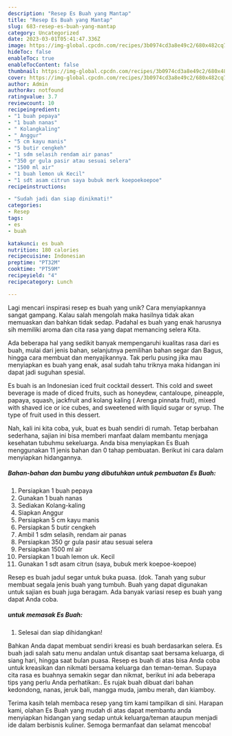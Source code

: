 ```yaml
---
description: "Resep Es Buah yang Mantap"
title: "Resep Es Buah yang Mantap"
slug: 683-resep-es-buah-yang-mantap
category: Uncategorized
date: 2023-03-01T05:41:47.336Z
image: https://img-global.cpcdn.com/recipes/3b0974cd3a8e49c2/680x482cq70/es-buah-foto-resep-utama.jpg
hideToc: false
enableToc: true
enableTocContent: false
thumbnail: https://img-global.cpcdn.com/recipes/3b0974cd3a8e49c2/680x482cq70/es-buah-foto-resep-utama.jpg
cover: https://img-global.cpcdn.com/recipes/3b0974cd3a8e49c2/680x482cq70/es-buah-foto-resep-utama.jpg
author: Admin
authorAv: notfound
ratingvalue: 3.7
reviewcount: 10
recipeingredient:
- "1 buah pepaya"
- "1 buah nanas"
- " Kolangkaling"
- " Anggur"
- "5 cm kayu manis"
- "5 butir cengkeh"
- "1 sdm selasih rendam air panas"
- "350 gr gula pasir atau sesuai selera"
- "1500 ml air"
- "1 buah lemon uk Kecil"
- "1 sdt asam citrun saya bubuk merk koepoekoepoe"
recipeinstructions:

- "Sudah jadi dan siap dinikmati!"
categories:
- Resep
tags:
- es
- buah

katakunci: es buah 
nutrition: 180 calories
recipecuisine: Indonesian
preptime: "PT32M"
cooktime: "PT59M"
recipeyield: "4"
recipecategory: Lunch

---
```





Lagi mencari inspirasi resep es buah yang unik? Cara menyiapkannya sangat gampang. Kalau salah mengolah maka hasilnya tidak akan memuaskan dan bahkan tidak sedap. Padahal es buah yang enak harusnya sih memiliki aroma dan cita rasa yang dapat memancing selera Kita.





Ada beberapa hal yang sedikit banyak mempengaruhi kualitas rasa dari es buah, mulai dari jenis bahan, selanjutnya pemilihan bahan segar dan Bagus, hingga cara membuat dan menyajikannya. Tak perlu pusing jika mau menyiapkan es buah yang enak,      asal sudah tahu triknya maka hidangan ini dapat jadi suguhan spesial.














Es buah is an Indonesian iced fruit cocktail dessert. This cold and sweet beverage is made of diced fruits, such as honeydew, cantaloupe, pineapple, papaya, squash, jackfruit and kolang kaling ( Arenga pinnata fruit), mixed with shaved ice or ice cubes, and sweetened with liquid sugar or syrup. The type of fruit used in this dessert.






Nah, kali ini kita coba, yuk, buat es buah sendiri di rumah. Tetap berbahan sederhana, sajian ini bisa memberi manfaat dalam membantu menjaga kesehatan tubuhmu sekeluarga. Anda bisa menyiapkan Es Buah menggunakan 11 jenis bahan dan 0 tahap pembuatan. Berikut ini cara dalam menyiapkan hidangannya.

<!--inarticleads1-->

##### Bahan-bahan dan bumbu yang dibutuhkan untuk pembuatan Es Buah:

1. Persiapkan 1 buah pepaya
1. Gunakan 1 buah nanas
1. Sediakan  Kolang-kaling
1. Siapkan  Anggur
1. Persiapkan 5 cm kayu manis
1. Persiapkan 5 butir cengkeh
1. Ambil 1 sdm selasih, rendam air panas
1. Persiapkan 350 gr gula pasir atau sesuai selera
1. Persiapkan 1500 ml air
1. Persiapkan 1 buah lemon uk. Kecil
1. Gunakan 1 sdt asam citrun (saya, bubuk merk koepoe-koepoe)


Resep es buah jadul segar untuk buka puasa. (dok. Tanah yang subur membuat segala jenis buah yang tumbuh. Buah yang dapat digunakan untuk sajian es buah juga beragam. Ada banyak variasi resep es buah yang dapat Anda coba. 

<!--inarticleads2-->

#####  untuk memasak Es Buah:


1. Selesai dan siap dihidangkan!

Bahkan Anda dapat membuat sendiri kreasi es buah berdasarkan selera. Es buah jadi salah satu menu andalan untuk disantap saat bersama keluarga, di siang hari, hingga saat bulan puasa. Resep es buah di atas bisa Anda coba untuk kreasikan dan nikmati bersama keluarga dan teman-teman. Supaya cita rasa es buahnya semakin segar dan nikmat, berikut ini ada beberapa tips yang perlu Anda perhatikan:. Es rujak buah dibuat dari bahan kedondong, nanas, jeruk bali, mangga muda, jambu merah, dan kiamboy. 

Terima kasih telah membaca resep yang tim kami tampilkan di sini. Harapan kami, olahan Es Buah yang mudah di atas dapat membantu anda menyiapkan hidangan yang sedap untuk keluarga/teman ataupun menjadi ide dalam berbisnis kuliner. Semoga bermanfaat dan selamat mencoba!
